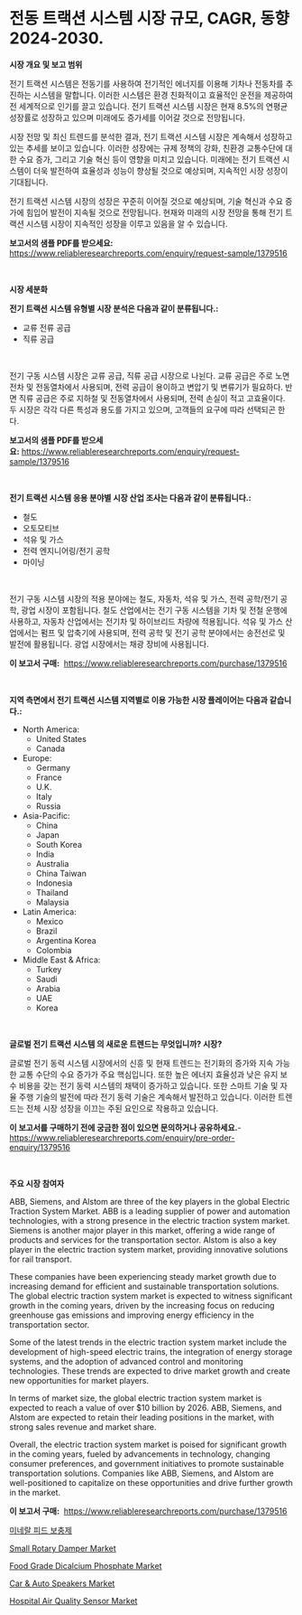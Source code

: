 <p><h1>전동 트랙션 시스템 시장 규모, CAGR, 동향 2024-2030.</h1></p><p><strong>시장 개요 및 보고 범위</strong></p>
<p><p>전기 트랙션 시스템은 전동기를 사용하여 전기적인 에너지를 이용해 기차나 전동차를 추진하는 시스템을 말합니다. 이러한 시스템은 환경 친화적이고 효율적인 운전을 제공하여 전 세계적으로 인기를 끌고 있습니다. 전기 트랙션 시스템 시장은 현재 8.5%의 연평균 성장률로 성장하고 있으며 미래에도 증가세를 이어갈 것으로 전망됩니다. </p><p>시장 전망 및 최신 트렌드를 분석한 결과, 전기 트랙션 시스템 시장은 계속해서 성장하고 있는 추세를 보이고 있습니다. 이러한 성장에는 규제 정책의 강화, 친환경 교통수단에 대한 수요 증가, 그리고 기술 혁신 등이 영향을 미치고 있습니다. 미래에는 전기 트랙션 시스템이 더욱 발전하여 효율성과 성능이 향상될 것으로 예상되며, 지속적인 시장 성장이 기대됩니다. </p><p>전기 트랙션 시스템 시장의 성장은 꾸준히 이어질 것으로 예상되며, 기술 혁신과 수요 증가에 힘입어 발전이 지속될 것으로 전망됩니다. 현재와 미래의 시장 전망을 통해 전기 트랙션 시스템 시장이 지속적인 성장을 이루고 있음을 알 수 있습니다.</p></p>
<p><strong>보고서의 샘플 PDF를 받으세요:</strong> <a href="https://www.reliableresearchreports.com/enquiry/request-sample/1379516">https://www.reliableresearchreports.com/enquiry/request-sample/1379516</a></p>
<p>&nbsp;</p>
<p><strong>시장 세분화</strong></p>
<p><strong>전기 트랙션 시스템 유형별 시장 분석은 다음과 같이 분류됩니다.:</strong></p>
<p><ul><li>교류 전류 공급</li><li>직류 공급</li></ul></p>
<p>&nbsp;</p>
<p><p>전기 구동 시스템 시장은 교류 공급, 직류 공급 시장으로 나뉜다. 교류 공급은 주로 노면 전차 및 전동열차에서 사용되며, 전력 공급이 용이하고 변압기 및 변류기가 필요하다. 반면 직류 공급은 주로 지하철 및 전동열차에서 사용되며, 전력 손실이 적고 고효율이다. 두 시장은 각각 다른 특성과 용도를 가지고 있으며, 고객들의 요구에 따라 선택되곤 한다.</p></p>
<p><strong>보고서의 샘플 PDF를 받으세요:</strong>&nbsp;<a href="https://www.reliableresearchreports.com/enquiry/request-sample/1379516">https://www.reliableresearchreports.com/enquiry/request-sample/1379516</a></p>
<p>&nbsp;</p>
<p><strong> 전기 트랙션 시스템 응용 분야별 시장 산업 조사는 다음과 같이 분류됩니다.:</strong></p>
<p><ul><li>철도</li><li>오토모티브</li><li>석유 및 가스</li><li>전력 엔지니어링/전기 공학</li><li>마이닝</li></ul></p>
<p>&nbsp;</p>
<p><p>전기 구동 시스템 시장의 적용 분야에는 철도, 자동차, 석유 및 가스, 전력 공학/전기 공학, 광업 시장이 포함됩니다. 철도 산업에서는 전기 구동 시스템을 기차 및 전철 운행에 사용하고, 자동차 산업에서는 전기차 및 하이브리드 차량에 적용됩니다. 석유 및 가스 산업에서는 펌프 및 압축기에 사용되며, 전력 공학 및 전기 공학 분야에서는 송전선로 및 발전에 활용됩니다. 광업 시장에서는 채광 장비에 사용됩니다.</p></p>
<p><strong>이 보고서 구매:</strong>&nbsp; <a href="https://www.reliableresearchreports.com/purchase/1379516">https://www.reliableresearchreports.com/purchase/1379516</a></p>
<p>&nbsp;</p>
<p><strong>지역 측면에서 전기 트랙션 시스템 지역별로 이용 가능한 시장 플레이어는 다음과 같습니다.:</strong></p>
<p><ul>
    <li>
        North America:
        <ul>
            <li>United States</li>
            <li>Canada</li>
        </ul>
    </li>
    <li>
        Europe:
        <ul>
            <li>Germany</li>
            <li>France</li>
            <li>U.K.</li>
            <li>Italy</li>
            <li>Russia</li>
        </ul>
    </li>
    <li>
        Asia-Pacific:
        <ul>
            <li>China</li>
            <li>Japan</li>
            <li>South Korea</li>
            <li>India</li>
            <li>Australia</li>
            <li>China Taiwan</li>
            <li>Indonesia</li>
            <li>Thailand</li>
            <li>Malaysia</li>
        </ul>
    </li>
    <li>
        Latin America:
        <ul>
            <li>Mexico</li>
            <li>Brazil</li>
            <li>Argentina Korea</li>
            <li>Colombia</li>
        </ul>
    </li>
    <li>
        Middle East & Africa:
        <ul>
            <li>Turkey</li>
            <li>Saudi</li>
            <li>Arabia</li>
            <li>UAE</li>
            <li>Korea</li>
        </ul>
    </li>
    </ul></p>
<p>&nbsp;</p>
<p><strong>글로벌 전기 트랙션 시스템 의 새로운 트렌드는 무엇입니까? 시장?</strong></p>
<p><p>글로벌 전기 동력 시스템 시장에서의 신흥 및 현재 트렌드는 전기화의 증가와 지속 가능한 교통 수단의 수요 증가가 주요 핵심입니다. 또한 높은 에너지 효율성과 낮은 유지 보수 비용을 갖는 전기 동력 시스템의 채택이 증가하고 있습니다. 또한 스마트 기술 및 자율 주행 기술의 발전에 따라 전기 동력 기술은 계속해서 발전하고 있습니다. 이러한 트렌드는 전체 시장 성장을 이끄는 주된 요인으로 작용하고 있습니다.</p></p>
<p><strong>이 보고서를 구매하기 전에 궁금한 점이 있으면 문의하거나 공유하세요.</strong>- <a href="https://www.reliableresearchreports.com/enquiry/pre-order-enquiry/1379516">https://www.reliableresearchreports.com/enquiry/pre-order-enquiry/1379516</a></p>
<p>&nbsp;</p>
<p><strong>주요 시장 참여자</strong></p>
<p><p>ABB, Siemens, and Alstom are three of the key players in the global Electric Traction System Market. ABB is a leading supplier of power and automation technologies, with a strong presence in the electric traction system market. Siemens is another major player in this market, offering a wide range of products and services for the transportation sector. Alstom is also a key player in the electric traction system market, providing innovative solutions for rail transport.</p><p>These companies have been experiencing steady market growth due to increasing demand for efficient and sustainable transportation solutions. The global electric traction system market is expected to witness significant growth in the coming years, driven by the increasing focus on reducing greenhouse gas emissions and improving energy efficiency in the transportation sector.</p><p>Some of the latest trends in the electric traction system market include the development of high-speed electric trains, the integration of energy storage systems, and the adoption of advanced control and monitoring technologies. These trends are expected to drive market growth and create new opportunities for market players.</p><p>In terms of market size, the global electric traction system market is expected to reach a value of over $10 billion by 2026. ABB, Siemens, and Alstom are expected to retain their leading positions in the market, with strong sales revenue and market share.</p><p>Overall, the electric traction system market is poised for significant growth in the coming years, fueled by advancements in technology, changing consumer preferences, and government initiatives to promote sustainable transportation solutions. Companies like ABB, Siemens, and Alstom are well-positioned to capitalize on these opportunities and drive further growth in the market.</p></p>
<p><strong>이 보고서 구매:</strong>&nbsp;&nbsp;<a href="https://www.reliableresearchreports.com/purchase/1379516">https://www.reliableresearchreports.com/purchase/1379516</a></p>
<p><p><a href="https://github.com/oajzkywllm460/Market-Research-Report-List-1/blob/main/2844570186608.md">미네랄 피드 보충제</a></p><p><a href="https://sore-arch-6db.notion.site/Small-Rotary-Damper-Market-Research-Report-Reveals-The-Latest-Trends-And-Opportunities-of-this-Marke-8c7875882b064acca8783a62f27c9111">Small Rotary Damper Market</a></p><p><a href="https://github.com/beatblasta/Market-Research-Report-List-2/blob/main/food-grade-dicalcium-phosphate-market.md">Food Grade Dicalcium Phosphate Market</a></p><p><a href="https://view.publitas.com/reportprime-1/car-auto-speakers-market-size-reflecting-a-forecast-till-2031-market-by-type-by-application-and-by-geography/">Car & Auto Speakers Market</a></p><p><a href="https://view.publitas.com/reportprime-1/hospital-air-quality-sensor-market-size-market-share-and-global-market-analysis-report-2024-2031/">Hospital Air Quality Sensor Market</a></p></p>
